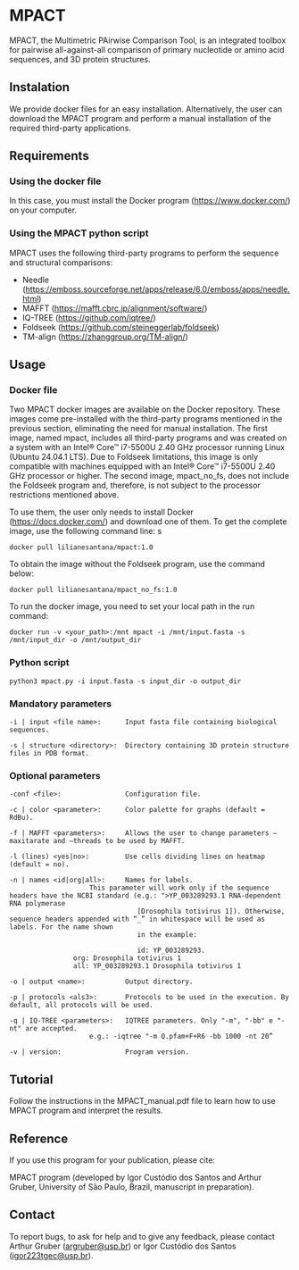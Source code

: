 # MPACT

MPACT, the Multimetric PAirwise Comparison Tool, is an integrated toolbox for pairwise all-against-all comparison of primary nucleotide or amino acid sequences, and 3D protein structures. 

## Instalation

We provide docker files for an easy installation. Alternatively, 
the user can download the MPACT program and perform a manual installation 
of the required third-party applications. 

## Requirements

### Using the docker file

In this case, you must install the Docker program (https://www.docker.com/) on your computer.

### Using the MPACT python script

MPACT uses the following third-party programs to perform the sequence and structural comparisons:

* Needle (https://emboss.sourceforge.net/apps/release/6.0/emboss/apps/needle.html)
* MAFFT (https://mafft.cbrc.jp/alignment/software/)
* IQ-TREE (https://github.com/iqtree/)
* Foldseek (https://github.com/steineggerlab/foldseek)
* TM-align (https://zhanggroup.org/TM-align/)

## Usage
### Docker file
Two MPACT docker images are available on the Docker repository. These images come pre-installed with the third-party programs mentioned in the previous section, eliminating the need for manual installation. The first image, named mpact, includes all third-party programs and was created on a system with an Intel® Core™ i7-5500U 2.40 GHz processor running Linux (Ubuntu 24.04.1 LTS). Due to Foldseek limitations, this image is only compatible with machines equipped with an Intel® Core™ i7-5500U 2.40 GHz processor or higher. The second image, mpact_no_fs, does not include the Foldseek program and, therefore, is not subject to the processor restrictions mentioned above.

To use them, the user only needs to install Docker (https://docs.docker.com/) and download one of them. To get the complete image, use the following command line:
s
```
docker pull lilianesantana/mpact:1.0
```

To obtain the image without the Foldseek program, use the command below:

```
docker pull lilianesantana/mpact_no_fs:1.0
```

To run the docker image, you need to set your local path in the run command:

```
docker run -v <your_path>:/mnt mpact -i /mnt/input.fasta -s /mnt/input_dir -o /mnt/output_dir
```
### Python script

```
python3 mpact.py -i input.fasta -s input_dir -o output_dir
```
### Mandatory parameters
```
-i | input <file name>:      Input fasta file containing biological sequences. 

-s | structure <directory>:  Directory containing 3D protein structure files in PDB format.
```

### Optional parameters
```
-conf <file>:                Configuration file.

-c | color <parameter>:      Color palette for graphs (default = RdBu).

-f | MAFFT <parameters>:     Allows the user to change parameters –maxitarate and –threads to be used by MAFFT.

-l (lines) <yes|no>:         Use cells dividing lines on heatmap (default = no).

-n | names <id|org|all>:     Names for labels.                       
			        This parameter will work only if the sequence headers have the NCBI standard (e.g.: ">YP_003289293.1 RNA-dependent RNA polymerase 
                                [Drosophila totivirus 1]). Otherwise, sequence headers appended with “_” in whitespace will be used as labels. For the name shown 
                                in the example: 
                                
                                id: YP_003289293.
				org: Drosophila totivirus 1
				all: YP_003289293.1 Drosophila totivirus 1

-o | output <name>:          Output directory.

-p | protocols <als3>:       Protocols to be used in the execution. By default, all protocols will be used.

-q | IQ-TREE <parameters>:   IQTREE parameters. Only "-m", "-bb" e "-nt" are accepted. 
			        e.g.: -iqtree "-m Q.pfam+F+R6 -bb 1000 -nt 20”

-v | version:                Program version.

```

## Tutorial

Follow the instructions in the MPACT_manual.pdf file to learn how to use MPACT program and interpret the results.

## Reference

If you use this program for your publication, please cite:

MPACT program (developed by Igor Custódio dos Santos and Arthur Gruber, University of São Paulo, Brazil, manuscript in preparation).

## Contact

To report bugs, to ask for help and to give any feedback, please contact Arthur Gruber (argruber@usp.br) or Igor Custódio dos Santos (igor223tgec@usp.br).

